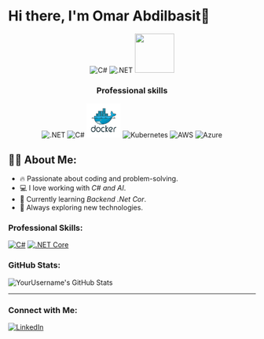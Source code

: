 #                                              Hi there, I'm Omar Abdilbasit👋


 <p align="center">
    <img src="https://upload.wikimedia.org/wikipedia/commons/4/4f/Csharp_Logo.png" alt="C#" width="80" height="80"/>

  <img src="https://upload.wikimedia.org/wikipedia/commons/0/0e/Microsoft_.NET_logo.png" alt=".NET" width="80" height="80"/>
 <img src="https://raw.githubusercontent.com/sandeepnkulkarni/dotnetcore-tutorials/master/assets/img/dotnetcore_logo_medium.png](https://www.ibm.com/content/dam/adobe-cms/instana/media_logo/dotnetCore.component.complex-narrative-xl.ts=1691514067339.png/content/adobe-cms/de/de/products/instana/supported-technologies/dotnet-core-monitoring/_jcr_content/root/table_of_contents/body/content_section_styled/content-section-body/complex_narrative/logoimage)".NET" width="80" height="80"/>
 

</p>
<h3 align="center">Professional skills</h3>

<p align="center">
  <img src="https://upload.wikimedia.org/wikipedia/commons/0/0e/Microsoft_.NET_logo.png" alt=".NET" width="70" height="70"/>
  <img src="https://upload.wikimedia.org/wikipedia/commons/4/4f/Csharp_Logo.png" alt="C#" width="70" height="70"/>
  <img src="https://raw.githubusercontent.com/docker-library/docs/master/docker/logo.png" alt="Docker" width="70" height="70"/>
  <img src="https://upload.wikimedia.org/wikipedia/commons/3/39/Kubernetes_logo_without_workmark.svg" alt="Kubernetes" width="70" height="70"/>
  <img src="https://cdn.worldvectorlogo.com/logos/aws-2.svg" alt="AWS" width="70" height="70"/>
  <img src="https://upload.wikimedia.org/wikipedia/commons/a/a8/Microsoft_Azure_Logo.svg" alt="Azure" width="70" height="70"/>
</p>


## 👨‍💻 About Me:
- 🔥 Passionate about coding and problem-solving.
- 💻 I love working with *C# and AI*.
- 🌱 Currently learning *Backend .Net Cor*.
- 🚀 Always exploring new technologies.

 
 

### Professional Skills:
[![C#](https://img.shields.io/badge/-C%23-blue)]()
[![.NET Core](https://img.shields.io/badge/-.NET%20Core-blueviolet)]()
 

 
### GitHub Stats:
![YourUsername's GitHub Stats](https://github-readme-stats.vercel.app/api?username=YourUsername&show_icons=true&theme=radical)

---

### Connect with Me:
[![LinkedIn](https://img.shields.io/badge/-LinkedIn-blue?style=flat-square&logo=linkedin)](https://www.linkedin.com/feed/)
 
 
